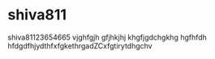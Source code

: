 # shiva811
shiva81123654665
vjghfgjh
gfjhkjhj
khgfjgdchgkhg
hgfhfdh
hfdgdfhjydthfxfgkethrgadZCxfgtirytdhgchv
